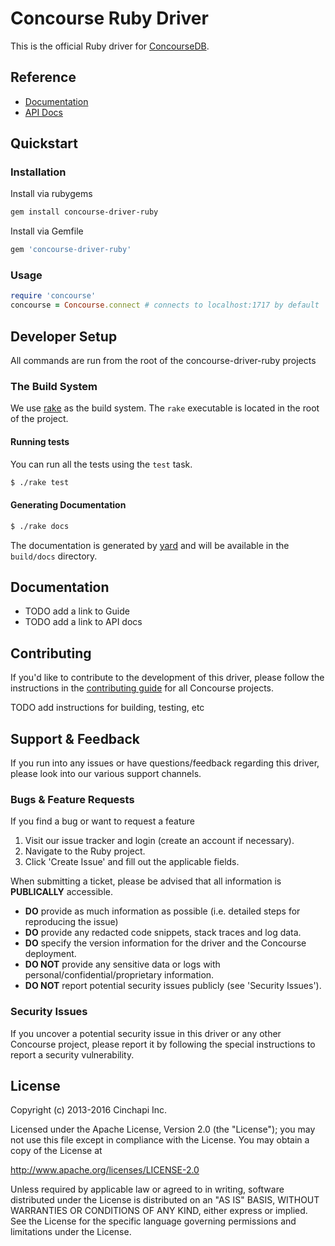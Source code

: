 # Concourse Ruby Driver
This is the official Ruby driver for [ConcourseDB](http://concoursedb.com).

## Reference
* [Documentation](http://concoursedb.com)
* [API Docs](http://concoursedb.com)

## Quickstart
### Installation
Install via rubygems
```bash
gem install concourse-driver-ruby
```
Install via Gemfile
```ruby
gem 'concourse-driver-ruby'
```
### Usage
```ruby
require 'concourse'
concourse = Concourse.connect # connects to localhost:1717 by default
```

## Developer Setup
All commands are run from the root of the concourse-driver-ruby projects

### The Build System
We use [rake](http://rake.rubyforge.org/) as the build system. The `rake` executable is located in the root of the project.

#### Running tests
You can run all the tests using the `test` task.
```bash
$ ./rake test
```
#### Generating Documentation
```bash
$ ./rake docs
```
The documentation is generated by [yard](http://yardoc.org/) and will be available in the `build/docs` directory.
## Documentation
* TODO add a link to Guide
* TODO add a link to API docs

## Contributing
If you'd like to contribute to the development of this driver, please follow the instructions in the [contributing guide](../CONTRIBUTING.md) for all Concourse projects.

TODO add instructions for building, testing, etc

## Support & Feedback
If you run into any issues or have questions/feedback regarding this driver, please look into our various support channels.

### Bugs & Feature Requests
If you find a bug or want to request a feature
1. Visit our issue tracker and login (create an account if necessary).
2. Navigate to the Ruby project.
3. Click 'Create Issue' and fill out the applicable fields.

When submitting a ticket, please be advised that all information is **PUBLICALLY** accessible.
* **DO** provide as much information as possible (i.e. detailed steps for reproducing the issue)
* **DO** provide any redacted code snippets, stack traces and log data.
* **DO** specify the version information for the driver and the Concourse deployment.
* **DO NOT** provide any sensitive data or logs with personal/confidential/proprietary information.
* **DO NOT** report potential security issues publicly (see 'Security Issues').

### Security Issues
If you uncover a potential security issue in this driver or any other Concourse project, please report it by following the special instructions to report a security vulnerability.

## License
Copyright (c) 2013-2016 Cinchapi Inc.

Licensed under the Apache License, Version 2.0 (the "License"); you may not use this file except in compliance with the License. You may obtain a copy of the License at

http://www.apache.org/licenses/LICENSE-2.0

Unless required by applicable law or agreed to in writing, software distributed under the License is distributed on an "AS IS" BASIS, WITHOUT WARRANTIES OR CONDITIONS OF ANY KIND, either express or implied. See the License for the specific language governing permissions and limitations under the License.
